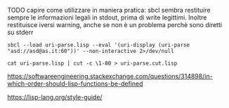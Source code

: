 
TODO
capire come utilizzare in maniera pratica:
sbcl sembra restituire sempre le informazioni legali in stdout, prima di write legittimi.
Inoltre restituisce iversi warning, anche se non è un problema perchè sono diretti su stderr

    sbcl --load uri-parse.lisp --eval '(uri-display (uri-parse "asd://asd@as.it:60"))' --non-interactive 2>/dev/null

    cat uri-parse.lisp | cut -c \1-80 > uri-parse.cut.lisp

https://softwareengineering.stackexchange.com/questions/314898/in-which-order-should-lisp-functions-be-defined

https://lisp-lang.org/style-guide/
